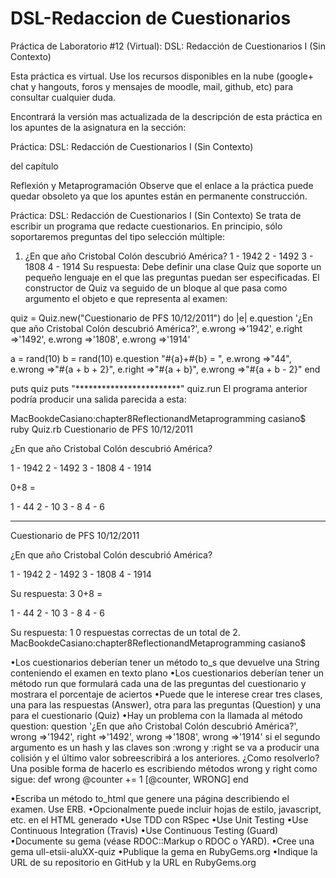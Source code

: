 DSL-Redaccion de Cuestionarios
===============================


Práctica de Laboratorio #12 (Virtual): DSL: Redacción de Cuestionarios I (Sin Contexto)


 Esta práctica es virtual. 
Use los recursos disponibles en la nube (google+ chat y hangouts, foros y mensajes de moodle, mail, github, etc) para consultar cualquier duda.

 
Encontrará la versión mas actualizada de la descripción de esta práctica en los apuntes de la asignatura en la sección:


Práctica: DSL: Redacción de Cuestionarios I (Sin Contexto)
 
del capítulo 



Reflexión y Metaprogramación
 Observe que el enlace a la práctica puede quedar obsoleto ya que los apuntes están en permanente construcción.
 


Práctica: DSL: Redacción de Cuestionarios I (Sin Contexto) 
Se trata de escribir un programa que redacte cuestionarios. En principio, sólo soportaremos preguntas del tipo selección múltiple:
 
1. ¿En que año Cristobal Colón descubrió América?
      1 - 1942
      2 - 1492
      3 - 1808
      4 - 1914
Su respuesta:
 Debe definir una clase Quiz que soporte un pequeño lenguaje en el que las preguntas puedan ser especificadas. El constructor de Quiz va seguido de un bloque al que pasa como argumento el objeto e que representa al examen:
 
quiz = Quiz.new("Cuestionario de PFS 10/12/2011") do |e|
  e.question '¿En que año Cristobal Colón descubrió América?',
    e.wrong =>'1942',
    e.right =>'1492',
    e.wrong =>'1808',
    e.wrong =>'1914'
  
  a = rand(10)
  b = rand(10)
  e.question "#{a}+#{b} = ",
    e.wrong =>"44",
    e.wrong =>"#{a + b + 2}",
    e.right =>"#{a + b}",
    e.wrong =>"#{a + b - 2}"
end

puts quiz
puts "************************"
quiz.run
 El programa anterior podría producir una salida parecida a esta: 

MacBookdeCasiano:chapter8ReflectionandMetaprogramming casiano$ ruby Quiz.rb 
Cuestionario de PFS 10/12/2011

¿En que año Cristobal Colón descubrió América?

  1 -  1942
  2 -  1492
  3 -  1808
  4 -  1914


0+8 = 

  1 -  44
  2 -  10
  3 -  8
  4 -  6


************************
Cuestionario de PFS 10/12/2011

¿En que año Cristobal Colón descubrió América?

  1 -  1942
  2 -  1492
  3 -  1808
  4 -  1914

Su respuesta: 3
0+8 = 

  1 -  44
  2 -  10
  3 -  8
  4 -  6

Su respuesta: 1
0 respuestas correctas de un total de 2.
MacBookdeCasiano:chapter8ReflectionandMetaprogramming casiano$


 •Los cuestionarios deberían tener un método to_s que devuelve una String conteniendo el examen en texto plano
 •Los cuestionarios deberían tener un método run que formulará cada una de las preguntas del cuestionario y mostrara el porcentaje de aciertos
 •Puede que le interese crear tres clases, una para las respuestas (Answer), otra para las preguntas (Question) y una para el cuestionario (Quiz)
 •Hay un problema con la llamada al método question:   question '¿En que año Cristobal Colón descubrió América?',
    wrong =>'1942',
    right =>'1492',
    wrong =>'1808',
    wrong =>'1914'
 si el segundo argumento es un hash y las claves son :wrong y :right se va a producir una colisión y el último valor sobreescribirá a los anteriores. ¿Como resolverlo? Una posible forma de hacerlo es escribiendo métodos wrong y right como sigue:  def wrong
    @counter += 1
    [@counter, WRONG]
  end
 
•Escriba un método to_html que genere una página describiendo el examen. Use ERB.
 •Opcionalmente puede incluir hojas de estilo, javascript, etc. en el HTML generado
 •Use TDD con RSpec 
•Use Unit Testing 
•Use Continuous Integration (Travis) 
•Use Continuous Testing (Guard) 
•Documente su gema (véase RDOC::Markup o RDOC o YARD). 
•Cree una gema ull-etsii-aluXX-quiz 
•Publique la gema en RubyGems.org 
•Indique la URL de su repositorio en GitHub y la URL en RubyGems.org 
